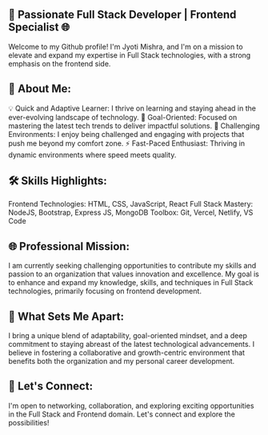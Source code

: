 ## 🚀 Passionate Full Stack Developer | Frontend Specialist 🌐

Welcome to my Github profile! I'm Jyoti Mishra, and I'm on a mission to elevate and expand my expertise in Full Stack technologies, with a strong emphasis on the frontend side.

## 🌟 About Me:

💡 Quick and Adaptive Learner: I thrive on learning and staying ahead in the ever-evolving landscape of technology.
🎯 Goal-Oriented: Focused on mastering the latest tech trends to deliver impactful solutions.
🤝 Challenging Environments: I enjoy being challenged and engaging with projects that push me beyond my comfort zone.
⚡ Fast-Paced Enthusiast: Thriving in dynamic environments where speed meets quality.

## 🛠️ Skills Highlights:

Frontend Technologies: HTML, CSS, JavaScript, React
Full Stack Mastery: NodeJS, Bootstrap, Express JS, MongoDB
Toolbox: Git, Vercel, Netlify, VS Code

## 🌐 Professional Mission:

I am currently seeking challenging opportunities to contribute my skills and passion to an organization that values innovation and excellence. My goal is to enhance and expand my knowledge, skills, and techniques in Full Stack technologies, primarily focusing on frontend development.

## 🌱 What Sets Me Apart:

I bring a unique blend of adaptability, goal-oriented mindset, and a deep commitment to staying abreast of the latest technological advancements. I believe in fostering a collaborative and growth-centric environment that benefits both the organization and my personal career development.

## 🚀 Let's Connect:

I'm open to networking, collaboration, and exploring exciting opportunities in the Full Stack and Frontend domain. Let's connect and explore the possibilities!

<!-- - Tech stack 	https://camo.githubusercontent.com/8e4a668bb3e69b0…76f3d7265616374266c6f676f436f6c6f723d363144424642 -->
<!---
jyotimishra05/jyotimishra05 is a ✨ special ✨ repository because its `README.md` (this file) appears on your GitHub profile.
You can click the Preview link to take a look at your changes.
--->

<!-- [![Anurag's GitHub stats](https://github-readme-stats.vercel.app/api?username=jyotimishra05)](https://github.com/anuraghazra/github-readme-stats) -->
